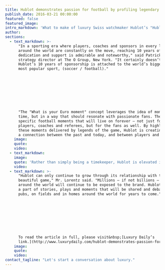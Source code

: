 ```yaml
---
title: Hublot demonstrates passion for football by profiling legendary moments
publish_date: 2016-03-21 00:00:00
featured: false
featured_image:
intro_markdown: 'What to make of luxury Swiss watchmaker Hublot’s "Hublot Loves Football" campaign? In the midst of Baselworld, our Strategy Director offers his opinion in Luxury Daily.​'
author:
sections:
  - text_markdown: >-
      "In a sporting era where players, coaches and sponsors in every league
      around the world are constantly on the move, reaching 10 years of steady
      dedication and support is admirable and noteworthy," said Patrick Lorentz,
      strategy director at The O Group, New York. "It certainly doesn’t hurt that
      Hublot’s 10 years of sponsorship is attached to the world’s biggest and
      most popular sport, (soccer / football)."









      "The "What is your Euro moment" concept leverages the idea of moments in
      time, but in a way that should resonate with passionate fans. There are
      specific football moments that will live on forever – not just for the
      players, coaches and referees, but for the fans as well. By highlighting
      these moments delivered by legends of the game, Hublot is creating
      a connection between the past and today, and between players and fans."​
    image:
    quote:
    video:
  - text_markdown:
    image:
    quote: 'Rather than simply being a timekeeper, Hublot is elevated in the eyes of football fans through its use of nostalgia.'
    video:
  - text_markdown: >-
      "Hublot can only continue to grow through its relationship with the
      beautiful game," Mr. Lorentz said. "Millions – if not billions – of fans
      around the world will continue to be exposed to the brand. Hublot will be
      a part of stories, plays and moments that will be shared and debated in
      pubs, on fields and in homes around the world for years to come."









      To read the article in full, please visit&nbsp;[Luxury Daily’s
      link.](http://www.luxurydaily.com/hublot-demonstrates-passion-for-football-by-profiling-legendary-moments/)​
    image:
    quote:
    video:
contact_tagline: "Let's start a conversation about luxury."
---
```



